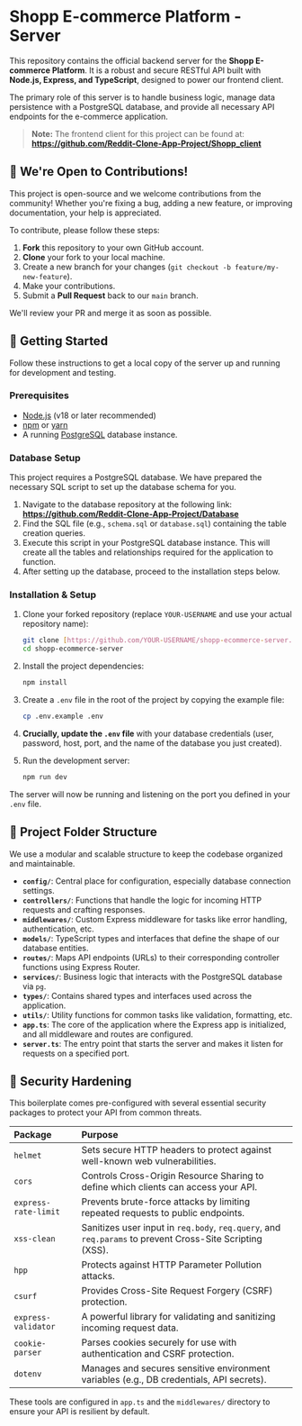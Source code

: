 # Shopp E-commerce Platform - Server

This repository contains the official backend server for the **Shopp E-commerce Platform**. It is a robust and secure RESTful API built with **Node.js, Express, and TypeScript**, designed to power our frontend client.

The primary role of this server is to handle business logic, manage data persistence with a PostgreSQL database, and provide all necessary API endpoints for the e-commerce application.

> **Note:** The frontend client for this project can be found at: **https://github.com/Reddit-Clone-App-Project/Shopp_client**

## 🤝 We're Open to Contributions!

This project is open-source and we welcome contributions from the community! Whether you're fixing a bug, adding a new feature, or improving documentation, your help is appreciated.

To contribute, please follow these steps:
1.  **Fork** this repository to your own GitHub account.
2.  **Clone** your fork to your local machine.
3.  Create a new branch for your changes (`git checkout -b feature/my-new-feature`).
4.  Make your contributions.
5.  Submit a **Pull Request** back to our `main` branch.

We'll review your PR and merge it as soon as possible.

## 🚀 Getting Started

Follow these instructions to get a local copy of the server up and running for development and testing.

### Prerequisites

- [Node.js](https://nodejs.org/) (v18 or later recommended)
- [npm](https://www.npmjs.com/) or [yarn](https://yarnpkg.com/)
- A running [PostgreSQL](https://www.postgresql.org/) database instance.

### Database Setup

This project requires a PostgreSQL database. We have prepared the necessary SQL script to set up the database schema for you.

1.  Navigate to the database repository at the following link: **https://github.com/Reddit-Clone-App-Project/Database**
2.  Find the SQL file (e.g., `schema.sql` or `database.sql`) containing the table creation queries.
3.  Execute this script in your PostgreSQL database instance. This will create all the tables and relationships required for the application to function.
4.  After setting up the database, proceed to the installation steps below.

### Installation & Setup

1.  Clone your forked repository (replace `YOUR-USERNAME` and use your actual repository name):
    ```sh
    git clone [https://github.com/YOUR-USERNAME/shopp-ecommerce-server.git](https://github.com/YOUR-USERNAME/shopp-ecommerce-server.git)
    cd shopp-ecommerce-server
    ```

2.  Install the project dependencies:
    ```sh
    npm install
    ```

3.  Create a `.env` file in the root of the project by copying the example file:
    ```sh
    cp .env.example .env
    ```

4.  **Crucially, update the `.env` file** with your database credentials (user, password, host, port, and the name of the database you just created).

5.  Run the development server:
    ```sh
    npm run dev
    ```
The server will now be running and listening on the port you defined in your `.env` file.

## 📁 Project Folder Structure

We use a modular and scalable structure to keep the codebase organized and maintainable.

-   **`config/`**: Central place for configuration, especially database connection settings.
-   **`controllers/`**: Functions that handle the logic for incoming HTTP requests and crafting responses.
-   **`middlewares/`**: Custom Express middleware for tasks like error handling, authentication, etc.
-   **`models/`**: TypeScript types and interfaces that define the shape of our database entities.
-   **`routes/`**: Maps API endpoints (URLs) to their corresponding controller functions using Express Router.
-   **`services/`**: Business logic that interacts with the PostgreSQL database via `pg`.
-   **`types/`**: Contains shared types and interfaces used across the application.
-   **`utils/`**: Utility functions for common tasks like validation, formatting, etc.
-   **`app.ts`**: The core of the application where the Express app is initialized, and all middleware and routes are configured.
-   **`server.ts`**: The entry point that starts the server and makes it listen for requests on a specified port.

## 🔐 Security Hardening

This boilerplate comes pre-configured with several essential security packages to protect your API from common threats.

| Package | Purpose |
| :--- | :--- |
| `helmet` | Sets secure HTTP headers to protect against well-known web vulnerabilities. |
| `cors` | Controls Cross-Origin Resource Sharing to define which clients can access your API. |
| `express-rate-limit`| Prevents brute-force attacks by limiting repeated requests to public endpoints. |
| `xss-clean` | Sanitizes user input in `req.body`, `req.query`, and `req.params` to prevent Cross-Site Scripting (XSS). |
| `hpp` | Protects against HTTP Parameter Pollution attacks. |
| `csurf` | Provides Cross-Site Request Forgery (CSRF) protection. |
| `express-validator` | A powerful library for validating and sanitizing incoming request data. |
| `cookie-parser` | Parses cookies securely for use with authentication and CSRF protection. |
| `dotenv` | Manages and secures sensitive environment variables (e.g., DB credentials, API secrets). |

These tools are configured in `app.ts` and the `middlewares/` directory to ensure your API is resilient by default.
